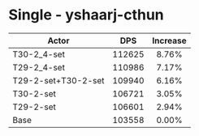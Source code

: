 # Single - yshaarj-cthun
| Actor | DPS | Increase |
|---|:---:|:---:|
|T30-2_4-set|112625|8.76%|
|T29-2_4-set|110986|7.17%|
|T29-2-set+T30-2-set|109940|6.16%|
|T30-2-set|106721|3.05%|
|T29-2-set|106601|2.94%|
|Base|103558|0.00%|
